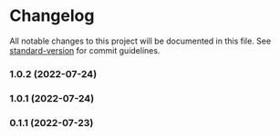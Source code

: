 # Changelog

All notable changes to this project will be documented in this file. See [standard-version](https://github.com/conventional-changelog/standard-version) for commit guidelines.

### 1.0.2 (2022-07-24)

### 1.0.1 (2022-07-24)

### 0.1.1 (2022-07-23)
